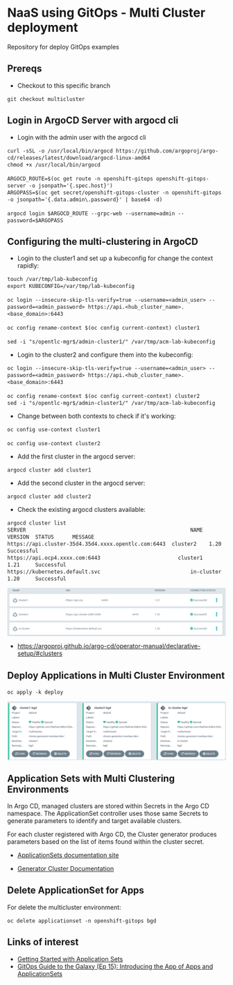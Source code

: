 # NaaS using GitOps - Multi Cluster deployment

Repository for deploy GitOps examples

## Prereqs

* Checkout to this specific branch

```
git checkout multicluster
```

## Login in ArgoCD Server with argocd cli

* Login with the admin user with the argocd cli

```
curl -sSL -o /usr/local/bin/argocd https://github.com/argoproj/argo-cd/releases/latest/download/argocd-linux-amd64
chmod +x /usr/local/bin/argocd

ARGOCD_ROUTE=$(oc get route -n openshift-gitops openshift-gitops-server -o jsonpath='{.spec.host}')
ARGOPASS=$(oc get secret/openshift-gitops-cluster -n openshift-gitops -o jsonpath='{.data.admin\.password}' | base64 -d)

argocd login $ARGOCD_ROUTE --grpc-web --username=admin --password=$ARGOPASS
```

## Configuring the multi-clustering in ArgoCD

* Login to the cluster1 and set up a kubeconfig for change the context rapidly:

```
touch /var/tmp/lab-kubeconfig
export KUBECONFIG=/var/tmp/lab-kubeconfig

oc login --insecure-skip-tls-verify=true --username=<admin_user> --password=<admin_password> https://api.<hub_cluster_name>.<base_domain>:6443

oc config rename-context $(oc config current-context) cluster1

sed -i "s/opentlc-mgr$/admin-cluster1/" /var/tmp/acm-lab-kubeconfig
```

* Login to the cluster2 and configure them into the kubeconfig:

```
oc login --insecure-skip-tls-verify=true --username=<admin_user> --password=<admin_password> https://api.<hub_cluster_name>.<base_domain>:6443

oc config rename-context $(oc config current-context) cluster2
sed -i "s/opentlc-mgr$/admin-cluster1/" /var/tmp/acm-lab-kubeconfig
```

* Change between both contexts to check if it's working:

```
oc config use-context cluster1

oc config use-context cluster2
```

* Add the first cluster in the argocd server:

```
argocd cluster add cluster1
```

* Add the second cluster in the argocd server:

```
argocd cluster add cluster2
```

* Check the existing argocd clusters available:

```
argocd cluster list
SERVER                                                     NAME        VERSION  STATUS      MESSAGE
https://api.cluster-35d4.35d4.xxxx.opentlc.com:6443  cluster2    1.20     Successful
https://api.ocp4.xxxx.com:6443                         cluster1    1.21     Successful
https://kubernetes.default.svc                             in-cluster  1.20     Successful
```

<img align="center" width="650" src="docs/pic1.png">

* https://argoproj.github.io/argo-cd/operator-manual/declarative-setup/#clusters

## Deploy Applications in Multi Cluster Environment

```
oc apply -k deploy
```

<img align="center" width="650" src="docs/pic2.png">

## Application Sets with Multi Clustering Environments

In Argo CD, managed clusters are stored within Secrets in the Argo CD namespace. The ApplicationSet
controller uses those same Secrets to generate parameters to identify and target available clusters.

For each cluster registered with Argo CD, the Cluster generator produces parameters based on the
list of items found within the cluster secret.

* [ApplicationSets documentation site](https://argocd-applicationset.readthedocs.io/en/stable/)

* [Generator Cluster Documentation](https://argocd-applicationset.readthedocs.io/en/stable/Generators-Cluster/)

## Delete ApplicationSet for Apps

For delete the multicluster environment:

```
oc delete applicationset -n openshift-gitops bgd
```

## Links of interest

* [Getting Started with Application Sets](https://cloud.redhat.com/blog/getting-started-with-applicationsets)
* [GitOps Guide to the Galaxy (Ep 15): Introducing the App of Apps and ApplicationSets](https://www.youtube.com/watch?v=HqzUIJMYnfY&ab_channel=OpenShift)
